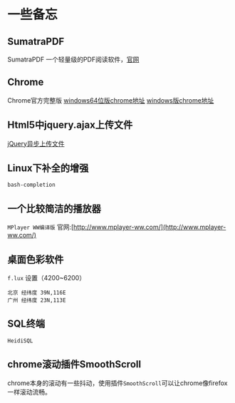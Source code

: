 # 一些备忘
## SumatraPDF
SumatraPDF  一个轻量级的PDF阅读软件，[官网](http://www.sumatrapdfreader.org/)

## Chrome
Chrome官方完整版 [windows64位版chrome地址](http://www.google.com/chrome/browser/desktop/index.html?platform=win64&extra=stablechannel&standalone=1) [windows版chrome地址](http://www.google.com/chrome/browser/desktop/index.html?platform=win&extra=stablechannel&standalone=1)


## Html5中jquery.ajax上传文件
[jQuery异步上传文件](http://blog.okbase.net/jquery2000/archive/774.html)

## Linux下补全的增强
`bash-completion`

## 一个比较简洁的播放器
`MPlayer WW编译版` 官网:[http://www.mplayer-ww.com/](http://www.mplayer-ww.com/)

## 桌面色彩软件
`f.lux` 设置（4200~6200） 
```
北京 经纬度 39N,116E
广州 经纬度 23N,113E
```

## SQL终端
`HeidiSQL`

## chrome滚动插件SmoothScroll
chrome本身的滚动有一些抖动，使用插件`SmoothScroll`可以让chrome像firefox一样滚动流畅。